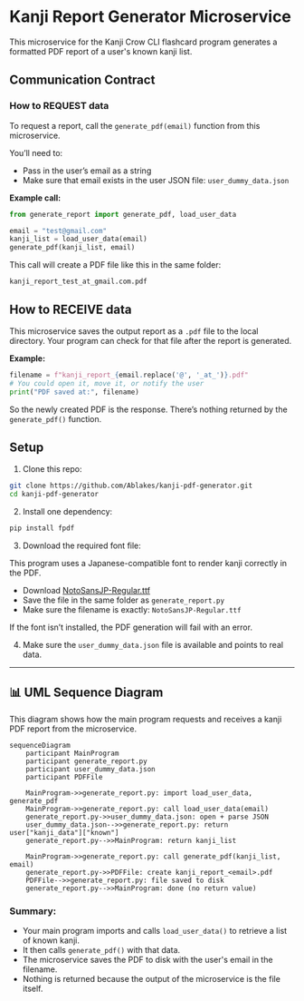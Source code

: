 # Kanji Report Generator Microservice

This microservice for the Kanji Crow CLI flashcard program generates a formatted PDF report of a user's known kanji list.

## Communication Contract

### How to REQUEST data

To request a report, call the `generate_pdf(email)` function from this microservice.

You’ll need to:
- Pass in the user’s email as a string
- Make sure that email exists in the user JSON file: `user_dummy_data.json`

**Example call:**

```python
from generate_report import generate_pdf, load_user_data

email = "test@gmail.com"
kanji_list = load_user_data(email)
generate_pdf(kanji_list, email)
```

This call will create a PDF file like this in the same folder:
```
kanji_report_test_at_gmail.com.pdf
```

## How to RECEIVE data

This microservice saves the output report as a `.pdf` file to the local directory. Your program can check for that file after the report is generated.

**Example:**

```python
filename = f"kanji_report_{email.replace('@', '_at_')}.pdf"
# You could open it, move it, or notify the user
print("PDF saved at:", filename)
```

So the newly created PDF is the response. There’s nothing returned by the `generate_pdf()` function.

## Setup

1. Clone this repo:
```bash
git clone https://github.com/Ablakes/kanji-pdf-generator.git
cd kanji-pdf-generator
```

2. Install one dependency:
```bash
pip install fpdf
```

3. Download the required font file:

This program uses a Japanese-compatible font to render kanji correctly in the PDF.

- Download [NotoSansJP-Regular.ttf](https://fonts.google.com/noto/specimen/Noto+Sans+JP)
- Save the file in the same folder as `generate_report.py`
- Make sure the filename is exactly: `NotoSansJP-Regular.ttf`

If the font isn’t installed, the PDF generation will fail with an error.

4. Make sure the `user_dummy_data.json` file is available and points to real data.

---

## 📊 UML Sequence Diagram

This diagram shows how the main program requests and receives a kanji PDF report from the microservice.

```mermaid
sequenceDiagram
    participant MainProgram
    participant generate_report.py
    participant user_dummy_data.json
    participant PDFFile

    MainProgram->>generate_report.py: import load_user_data, generate_pdf
    MainProgram->>generate_report.py: call load_user_data(email)
    generate_report.py->>user_dummy_data.json: open + parse JSON
    user_dummy_data.json-->>generate_report.py: return user["kanji_data"]["known"]
    generate_report.py-->>MainProgram: return kanji_list

    MainProgram->>generate_report.py: call generate_pdf(kanji_list, email)
    generate_report.py->>PDFFile: create kanji_report_<email>.pdf
    PDFFile-->>generate_report.py: file saved to disk
    generate_report.py-->>MainProgram: done (no return value)
```

### Summary:
- Your main program imports and calls `load_user_data()` to retrieve a list of known kanji.
- It then calls `generate_pdf()` with that data.
- The microservice saves the PDF to disk with the user's email in the filename.
- Nothing is returned because the output of the microservice is the file itself.
